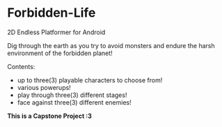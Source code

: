 # Forbidden-Life
2D Endless Platformer for Android

Dig through the earth as you try to avoid monsters and endure the harsh environment of the forbidden planet!

Contents:
- up to three(3) playable characters to choose from!
- various powerups!
- play through three(3) different stages!
- face against three(3) different enemies!

**This is a Capstone Project :3**

